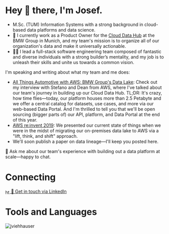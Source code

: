 # Hey 👋 there, I'm Josef.

* M.Sc. (TUM) Information Systems with a strong background in cloud-based data platforms and data science.
* 🚀 I currently work as a Product Owner for the [Cloud Data Hub](https://data.bmwgroup.com) at the BMW Group in Munich, and my team's mission is to organize all of our organization's data and make it universally actionable. 
* 👨‍💻 I lead a full-stack software engineering team composed of fantastic and diverse individuals with a strong builder’s mentality, and my job is to unleash their skills and unite us towards a common vision.

I'm speaking and writing about what my team and me does:
* [All Things Automotive with AWS: BMW Group's Data Lake](https://www.youtube.com/watch?v=2Cr2EYp8WgM): Check out my interview with Stefano and Dean from AWS, where I've talked about our team's journey in building up our Cloud Data Hub. TL;DR: It's crazy, how time flies—today, our platform houses more than 2.5 Petabyte and we offer a central catalog for datasets, use cases, and more via our web-based Data Portal. And I'm thrilled to tell you that we'll be open sourcing (bigger parts of) our API, platform, and Data Portal at the end of this year.
* [AWS re:invent 2019](https://www.youtube.com/watch?v=9fH3y5p8ewE): We presented our current state of things when we were in the midst of migrating our on-premises data lake to AWS via a "lift, think, and shift" approach.
* We'll soon publish a paper on data lineage—I'll keep you posted here.

💬 Ask me about our team's experience with building out a data platform at scale—happy to chat.

# Connecting
<p align="left">
<a href="https://www.linkedin.com/in/jviehhauser" target="blank"><img align="center" src="https://logospng.org/download/linkedin/logo-linkedin-icon-2048.png" alt="https://www.linkedin.com/in/jviehhauser/" height="14" width="14" /> 🤟 Get in touch via LinkedIn</a>
</p>

# Tools and Languages
<p><img align="center" src="https://github-readme-stats.vercel.app/api/top-langs?username=jviehhauser&show_icons=true&locale=en&layout=compact" alt="jviehhauser" /></p>
